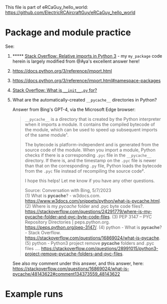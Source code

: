 This file is part of eRCaGuy_hello_world: https://github.com/ElectricRCAircraftGuy/eRCaGuy_hello_world


# Package and module practice

See:
1. \*\*\*\*\* [Stack Overflow: Relative imports in Python 3](https://stackoverflow.com/a/16985066/4561887) - my `my_package` code herein is largely modified from @Aya's excellent answer here!
1. https://docs.python.org/3/reference/import.html
1. https://docs.python.org/3/reference/import.html#namespace-packages
1. [Stack Overflow: What is `__init__.py` for?](https://stackoverflow.com/q/448271/4561887)
1. What are the automatically-created `__pycache__` directories in Python?
    
    Answer from Bing's GPT-4, via the Microsoft Edge browser:

    > `__pycache__` is a directory that is created by the Python interpreter when it imports a module. It contains the compiled bytecode of the module, which can be used to speed up subsequent imports of the same module¹. 
    > 
    > The bytecode is platform-independent and is generated from the source code of the module. When you import a module, Python checks if there is a corresponding `.pyc` file in the `__pycache__` directory. If there is, and the timestamp on the `.pyc` file is newer than that on the corresponding `.py` file, Python loads the bytecode from the `.pyc` file instead of recompiling the source code².
    > 
    > I hope this helps! Let me know if you have any other questions.
    > 
    > Source: Conversation with Bing, 5/7/2023  
    > (1) What is __pycache__? - w3docs.com. https://www.w3docs.com/snippets/python/what-is-pycache.html.
    > (2) Where is my _pycache_ folder and .pyc byte code files?. https://stackoverflow.com/questions/24291779/where-is-my-pycache-folder-and-pyc-byte-code-files.
    > (3) PEP 3147 – PYC Repository Directories | peps.python.org. https://peps.python.org/pep-3147/.
    > (4) python - What is __pycache__? - Stack Overflow. https://stackoverflow.com/questions/16869024/what-is-pycache.
    > (5) python - Python3 project remove __pycache__ folders and .pyc files .... https://stackoverflow.com/questions/28991015/python3-project-remove-pycache-folders-and-pyc-files.

    See also my comment under this answer, and this answer, here: https://stackoverflow.com/questions/16869024/what-is-pycache/48143622#comment134373559_48143622


# Example runs

```bash
```

